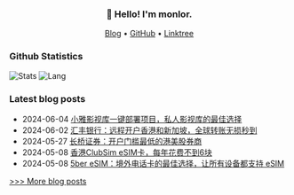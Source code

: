
<h3 align="center">👋 Hello! I'm monlor.</h3>

<p align="center">
  <a href="https://www.monlor.com">Blog</a> •
  <a href="https://github.com/monlor">GitHub</a> •
  <a href="https://linktr.ee/monlor">Linktree</a>
</p>

### Github Statistics

![Stats](https://github-readme-stats.monlor.com/api?username=monlor&show_icons=true&layout=compact&count_private=true&hide_title=true&theme=default&)
![Lang](https://github-readme-stats.monlor.com/api/top-langs/?username=monlor&layout=compact&count_private=true&theme=default&hide=css,html,javascript)

### Latest blog posts

- 2024-06-04 [小雅影视库一键部署项目，私人影视库的最佳选择](https://www.monlor.com/archives/144/)
- 2024-06-02 [汇丰银行：远程开户香港和新加坡，全球转账无损秒到](https://www.monlor.com/archives/143/)
- 2024-05-27 [长桥证券：开户门槛最低的港美股券商](https://www.monlor.com/archives/142/)
- 2024-05-08 [香港ClubSim eSIM卡，每年花费不到6块](https://www.monlor.com/archives/141/)
- 2024-05-08 [5ber eSIM：境外电话卡的最佳选择，让所有设备都支持 eSIM](https://www.monlor.com/archives/140/)

[>>> More blog posts](https://www.monlor.com/archive.html)
